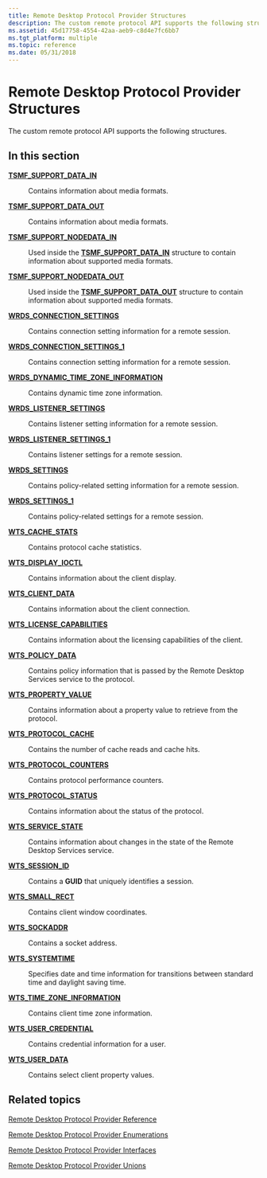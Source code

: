 ```yaml
---
title: Remote Desktop Protocol Provider Structures
description: The custom remote protocol API supports the following structures.
ms.assetid: 45d17758-4554-42aa-aeb9-c8d4e7fc6bb7
ms.tgt_platform: multiple
ms.topic: reference
ms.date: 05/31/2018
---
```


# Remote Desktop Protocol Provider Structures

The custom remote protocol API supports the following structures.

## In this section

<dl> <dt>

[**TSMF\_SUPPORT\_DATA\_IN**](tsmf-support-data-in.md)
</dt> <dd>

Contains information about media formats.

</dd> <dt>

[**TSMF\_SUPPORT\_DATA\_OUT**](tsmf-support-data-out.md)
</dt> <dd>

Contains information about media formats.

</dd> <dt>

[**TSMF\_SUPPORT\_NODEDATA\_IN**](tsmf-support-nodedata-in.md)
</dt> <dd>

Used inside the [**TSMF\_SUPPORT\_DATA\_IN**](tsmf-support-data-in.md) structure to contain information about supported media formats.

</dd> <dt>

[**TSMF\_SUPPORT\_NODEDATA\_OUT**](tsmf-support-nodedata-out.md)
</dt> <dd>

Used inside the [**TSMF\_SUPPORT\_DATA\_OUT**](tsmf-support-data-out.md) structure to contain information about supported media formats.

</dd> <dt>

[**WRDS\_CONNECTION\_SETTINGS**](/windows/desktop/api/Wtsdefs/ns-wtsdefs-wrds_connection_settings)
</dt> <dd>

Contains connection setting information for a remote session.

</dd> <dt>

[**WRDS\_CONNECTION\_SETTINGS\_1**](/windows/desktop/api/Wtsdefs/ns-wtsdefs-wrds_connection_settings_1)
</dt> <dd>

Contains connection setting information for a remote session.

</dd> <dt>

[**WRDS\_DYNAMIC\_TIME\_ZONE\_INFORMATION**](/windows/desktop/api/Wtsdefs/ns-wtsdefs-wrds_dynamic_time_zone_information)
</dt> <dd>

Contains dynamic time zone information.

</dd> <dt>

[**WRDS\_LISTENER\_SETTINGS**](/windows/desktop/api/Wtsdefs/ns-wtsdefs-wrds_listener_settings)
</dt> <dd>

Contains listener setting information for a remote session.

</dd> <dt>

[**WRDS\_LISTENER\_SETTINGS\_1**](/windows/desktop/api/Wtsdefs/ns-wtsdefs-wrds_listener_settings_1)
</dt> <dd>

Contains listener settings for a remote session.

</dd> <dt>

[**WRDS\_SETTINGS**](/windows/desktop/api/Wtsdefs/ns-wtsdefs-wrds_settings)
</dt> <dd>

Contains policy-related setting information for a remote session.

</dd> <dt>

[**WRDS\_SETTINGS\_1**](/windows/desktop/api/Wtsdefs/ns-wtsdefs-wrds_settings_1)
</dt> <dd>

Contains policy-related settings for a remote session.

</dd> <dt>

[**WTS\_CACHE\_STATS**](/windows/desktop/api/Wtsdefs/ns-wtsdefs-wts_cache_stats)
</dt> <dd>

Contains protocol cache statistics.

</dd> <dt>

[**WTS\_DISPLAY\_IOCTL**](/windows/desktop/api/Wtsdefs/ns-wtsdefs-wts_display_ioctl)
</dt> <dd>

Contains information about the client display.

</dd> <dt>

[**WTS\_CLIENT\_DATA**](/windows/desktop/api/Wtsdefs/ns-wtsdefs-wts_client_data)
</dt> <dd>

Contains information about the client connection.

</dd> <dt>

[**WTS\_LICENSE\_CAPABILITIES**](/windows/desktop/api/Wtsdefs/ns-wtsdefs-wts_license_capabilities)
</dt> <dd>

Contains information about the licensing capabilities of the client.

</dd> <dt>

[**WTS\_POLICY\_DATA**](/windows/desktop/api/Wtsdefs/ns-wtsdefs-wts_policy_data)
</dt> <dd>

Contains policy information that is passed by the Remote Desktop Services service to the protocol.

</dd> <dt>

[**WTS\_PROPERTY\_VALUE**](/windows/desktop/api/Wtsdefs/ns-wtsdefs-wts_property_value)
</dt> <dd>

Contains information about a property value to retrieve from the protocol.

</dd> <dt>

[**WTS\_PROTOCOL\_CACHE**](/windows/desktop/api/Wtsdefs/ns-wtsdefs-wts_protocol_cache)
</dt> <dd>

Contains the number of cache reads and cache hits.

</dd> <dt>

[**WTS\_PROTOCOL\_COUNTERS**](/windows/desktop/api/Wtsdefs/ns-wtsdefs-wts_protocol_counters)
</dt> <dd>

Contains protocol performance counters.

</dd> <dt>

[**WTS\_PROTOCOL\_STATUS**](/windows/desktop/api/Wtsdefs/ns-wtsdefs-wts_protocol_status)
</dt> <dd>

Contains information about the status of the protocol.

</dd> <dt>

[**WTS\_SERVICE\_STATE**](/windows/desktop/api/Wtsdefs/ns-wtsdefs-wts_service_state)
</dt> <dd>

Contains information about changes in the state of the Remote Desktop Services service.

</dd> <dt>

[**WTS\_SESSION\_ID**](/windows/desktop/api/Wtsdefs/ns-wtsdefs-wts_session_id)
</dt> <dd>

Contains a **GUID** that uniquely identifies a session.

</dd> <dt>

[**WTS\_SMALL\_RECT**](/windows/desktop/api/Wtsdefs/ns-wtsdefs-wts_small_rect)
</dt> <dd>

Contains client window coordinates.

</dd> <dt>

[**WTS\_SOCKADDR**](/windows/desktop/api/Wtsdefs/ns-wtsdefs-wts_sockaddr)
</dt> <dd>

Contains a socket address.

</dd> <dt>

[**WTS\_SYSTEMTIME**](/windows/desktop/api/Wtsdefs/ns-wtsdefs-wts_systemtime)
</dt> <dd>

Specifies date and time information for transitions between standard time and daylight saving time.

</dd> <dt>

[**WTS\_TIME\_ZONE\_INFORMATION**](/windows/desktop/api/Wtsdefs/ns-wtsdefs-wts_time_zone_information)
</dt> <dd>

Contains client time zone information.

</dd> <dt>

[**WTS\_USER\_CREDENTIAL**](/windows/desktop/api/Wtsdefs/ns-wtsdefs-wts_user_credential)
</dt> <dd>

Contains credential information for a user.

</dd> <dt>

[**WTS\_USER\_DATA**](/windows/desktop/api/Wtsdefs/ns-wtsdefs-wts_user_data)
</dt> <dd>

Contains select client property values.

</dd> </dl>

## Related topics

<dl> <dt>

[Remote Desktop Protocol Provider Reference](custom-remote-protocol-reference.md)
</dt> <dt>

[Remote Desktop Protocol Provider Enumerations](custom-remote-protocol-enumerations.md)
</dt> <dt>

[Remote Desktop Protocol Provider Interfaces](custom-remote-protocol-interfaces.md)
</dt> <dt>

[Remote Desktop Protocol Provider Unions](custom-remote-protocol-unions.md)
</dt> </dl>

 

 




